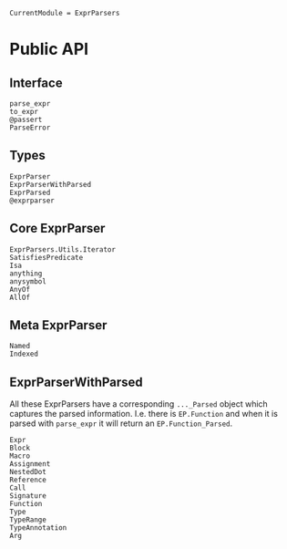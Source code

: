 ```@meta
CurrentModule = ExprParsers
```

# Public API

## Interface

```@docs
parse_expr
to_expr
@passert
ParseError
```

## Types
```@docs
ExprParser
ExprParserWithParsed
ExprParsed
@exprparser
```

## Core ExprParser

```@docs
ExprParsers.Utils.Iterator
SatisfiesPredicate
Isa
anything
anysymbol
AnyOf
AllOf
```

## Meta ExprParser

```@docs
Named
Indexed
```

## ExprParserWithParsed

All these ExprParsers have a corresponding `..._Parsed` object which captures the parsed information. I.e. there is `EP.Function` and when it is parsed with `parse_expr` it will return an `EP.Function_Parsed`.

```@docs
Expr
Block
Macro
Assignment
NestedDot
Reference
Call
Signature
Function
Type
TypeRange
TypeAnnotation
Arg
```
